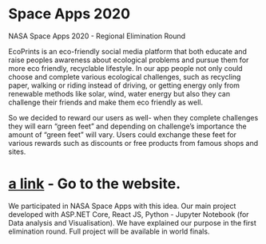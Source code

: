 # Space Apps 2020
NASA Space Apps 2020 - Regional Elimination Round

EcoPrints is an eco-friendly social media platform that both educate and raise peoples awareness about ecological problems and pursue them for more eco friendly, recyclable lifestyle. In our app people not only could choose and complete various ecological challenges, such as recycling paper, walking or riding instead of driving, or getting energy only from renewable methods like solar, wind, water energy but also they can challenge their friends and make them eco friendly as well.

So we decided to reward our users as well- when they complete challenges they will earn “green feet” and depending on challenge’s importance the amount of “green feet” will vary. Users could exchange these feet for various rewards such as discounts or free products from famous shops and sites.

# [a link](https://ecoprints.us/EcoPrints/home) - Go to the website.
We participated in NASA Space Apps with this idea. Our main project developed with ASP.NET Core, React JS, Python - Jupyter Notebook (for Data analysis and Visualisation).
We have explained our purpose in the first elimination round. Full project will be available in world finals.
